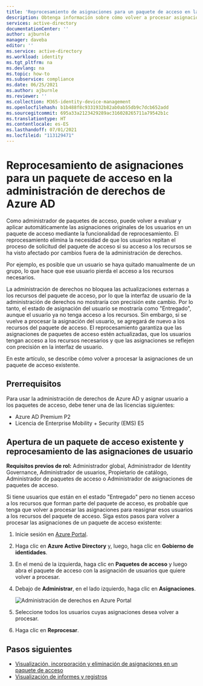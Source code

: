 ```yaml
---
title: 'Reprocesamiento de asignaciones para un paquete de acceso en la administración de derechos de Azure AD: Azure Active Directory'
description: Obtenga información sobre cómo volver a procesar asignaciones para un paquete de acceso en la administración de derechos de Azure Active Directory.
services: active-directory
documentationCenter: ''
author: ajburnle
manager: daveba
editor: ''
ms.service: active-directory
ms.workload: identity
ms.tgt_pltfrm: na
ms.devlang: na
ms.topic: how-to
ms.subservice: compliance
ms.date: 06/25/2021
ms.author: ajburnle
ms.reviewer: ''
ms.collection: M365-identity-device-management
ms.openlocfilehash: b1b488f8c9331932b82ab0ab55db9c7dcb652add
ms.sourcegitcommit: 695a33a2123429289ac316028265711a79542b1c
ms.translationtype: HT
ms.contentlocale: es-ES
ms.lasthandoff: 07/01/2021
ms.locfileid: "113129471"
---
```

# <a name="reprocess-assignments-for-an-access-package-in-azure-ad-entitlement-management"></a>Reprocesamiento de asignaciones para un paquete de acceso en la administración de derechos de Azure AD

Como administrador de paquetes de acceso, puede volver a evaluar y aplicar automáticamente las asignaciones originales de los usuarios en un paquete de acceso mediante la funcionalidad de reprocesamiento. El reprocesamiento elimina la necesidad de que los usuarios repitan el proceso de solicitud del paquete de acceso si su acceso a los recursos se ha visto afectado por cambios fuera de la administración de derechos.

Por ejemplo, es posible que un usuario se haya quitado manualmente de un grupo, lo que hace que ese usuario pierda el acceso a los recursos necesarios. 

La administración de derechos no bloquea las actualizaciones externas a los recursos del paquete de acceso, por lo que la interfaz de usuario de la administración de derechos no mostraría con precisión este cambio. Por lo tanto, el estado de asignación del usuario se mostraría como "Entregado", aunque el usuario ya no tenga acceso a los recursos. Sin embargo, si se vuelve a procesar la asignación del usuario, se agregará de nuevo a los recursos del paquete de acceso. El reprocesamiento garantiza que las asignaciones de paquetes de acceso estén actualizadas, que los usuarios tengan acceso a los recursos necesarios y que las asignaciones se reflejen con precisión en la interfaz de usuario.

En este artículo, se describe cómo volver a procesar la asignaciones de un paquete de acceso existente.

## <a name="prerequisites"></a>Prerrequisitos

Para usar la administración de derechos de Azure AD y asignar usuario a los paquetes de acceso, debe tener una de las licencias siguientes:

- Azure AD Premium P2
- Licencia de Enterprise Mobility + Security (EMS) E5

## <a name="open-an-existing-access-package-and-reprocess-user-assignments"></a>Apertura de un paquete de acceso existente y reprocesamiento de las asignaciones de usuario

**Requisitos previos de rol:** Administrador global, Administrador de Identity Governance, Administrador de usuarios, Propietario de catálogo, Administrador de paquetes de acceso o Administrador de asignaciones de paquetes de acceso.

Si tiene usuarios que están en el estado "Entregado" pero no tienen acceso a los recursos que forman parte del paquete de acceso, es probable que tenga que volver a procesar las asignaciones para reasignar esos usuarios a los recursos del paquete de acceso. Siga estos pasos para volver a procesar las asignaciones de un paquete de acceso existente:

1.  Inicie sesión en [Azure Portal](https://portal.azure.com).

1.  Haga clic en **Azure Active Directory** y, luego, haga clic en **Gobierno de identidades**.

1.  En el menú de la izquierda, haga clic en **Paquetes de acceso** y luego abra el paquete de acceso con la asignación de usuarios que quiere volver a procesar.

1.  Debajo de **Administrar**, en el lado izquierdo, haga clic en **Asignaciones**.

    ![Administración de derechos en Azure Portal](./media/entitlement-management-reprocess-access-package-assignments/reprocess-access-package-assignment.png)

1.  Seleccione todos los usuarios cuyas asignaciones desea volver a procesar.

1.  Haga clic en **Reprocesar**.

## <a name="next-steps"></a>Pasos siguientes

- [Visualización, incorporación y eliminación de asignaciones en un paquete de acceso](entitlement-management-access-package-assignments.md)
- [Visualización de informes y registros](entitlement-management-reports.md)
